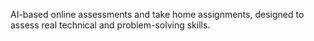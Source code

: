 AI-based online assessments and take home assignments, designed to assess real technical and problem-solving skills.
